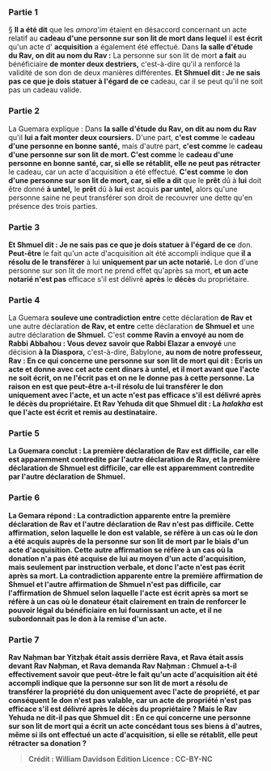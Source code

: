 
### Partie 1
§ <b>Il a été dit</b> que les <i>amora'im</i> étaient en désaccord concernant un acte relatif au <b>cadeau d'une personne sur son lit de mort dans lequel</b> il <b>est écrit</b> qu'un acte d' <b>acquisition</b> a également été effectué. Dans <b>la salle d'étude du Rav, on dit au nom du Rav :</b> La personne sur son lit de mort <b>a fait</b> au bénéficiaire <b>de monter deux destriers,</b> c'est-à-dire qu'il a renforcé la validité de son don de deux manières différentes. <b>Et Shmuel dit : Je ne sais pas ce que je dois statuer à l'égard de ce</b> cadeau, car il se peut qu'il ne soit pas un cadeau valide.

### Partie 2
La Guemara explique : Dans <b>la salle d'étude du Rav, on dit au nom du Rav</b> qu'il <b>lui a fait monter deux coursiers.</b> D'une part, <b>c'est comme</b> le <b>cadeau d'une personne en bonne santé,</b> mais d'autre part, <b>c'est comme</b> le <b>cadeau d'une personne sur son lit de mort. C'est comme</b> le <b>cadeau d'une personne en bonne santé, car, si elle se rétablit, elle ne peut pas rétracter</b> le cadeau, car un acte d'acquisition a été effectué. <b>C'est comme</b> le <b>don d'une personne sur son lit de mort, car, si elle a dit</b> que le <b>prêt</b> dû à <b>lui</b> doit être donné <b>à untel,</b> le <b>prêt</b> dû à <b>lui</b> est acquis <b>par untel,</b> alors qu'une personne saine ne peut transférer son droit de recouvrer une dette qu'en présence des trois parties.

### Partie 3
<b>Et Shmuel dit : Je ne sais pas ce que je dois statuer à l'égard de ce</b> don. <b>Peut-être</b> le fait qu'un acte d'acquisition ait été accompli indique que <b>il a résolu de le transférer</b> à lui <b>uniquement par un acte notarié.</b> Le don d'une personne sur son lit de mort ne prend effet qu'après sa mort, <b>et un acte notarié n'est pas</b> efficace s'il est délivré <b>après</b> le <b>décès</b> du propriétaire.

### Partie 4
La Guemara <b>souleve une contradiction entre</b> cette déclaration <b>de Rav et</b> une autre déclaration <b>de Rav, et entre</b> cette déclaration <b>de Shmuel et</b> une autre déclaration <b>de Shmuel.</b> C'est <b>comme Ravin a envoyé au nom de Rabbi Abbahou : Vous devez savoir que Rabbi Elazar a envoyé</b> une décision <b>à la Diaspora,</b> c'est-à-dire, Babylone, <b>au nom de notre professeur, Rav : En ce qui concerne <b>une personne sur son lit de mort qui dit : Ecris</b> un acte <b>et donne</b> avec cet acte <b>cent dinars à untel, et</b> il <b>mort</b> avant que l'acte ne soit écrit, <b>on ne l'écrit pas et on ne le donne pas</b> à cette personne. La raison en est que <b>peut-être a-t-il résolu de lui transférer</b> le don <b>uniquement avec</b> l'<b>acte, et un acte n'est pas</b> efficace s'il est délivré <b>après</b> le <b>décès</b> du propriétaire. <b>Et Rav Yehuda dit</b> que <b>Shmuel dit : La <i>halakha</i></b> est que l'acte <b>est écrit et remis</b> au destinataire.

### Partie 5
La Guemara conclut : La première déclaration <b>de Rav est difficile,</b> car elle est apparemment contredite <b>par</b> l'autre déclaration <b>de Rav,</b> et la première déclaration <b>de Shmuel est difficile,</b> car elle est apparemment contredite <b>par</b> l'autre déclaration <b>de Shmuel.</b>

### Partie 6
La Gemara répond : La contradiction apparente <b>entre</b> la première déclaration <b>de Rav</b> et l'autre déclaration <b>de Rav</b> n'est <b>pas difficile. Cette</b> affirmation, selon laquelle le don est valable, se réfère à un cas <b>où le don <b>a été acquis auprès</b> de la personne sur son lit de mort par le biais d'un acte d'acquisition. <b>Cette</b> autre affirmation se réfère à un cas <b>où</b> la donation <b>n'a pas été acquise de lui</b> au moyen d'un acte d'acquisition, mais seulement par instruction verbale, et donc l'acte n'est pas écrit après sa mort. La contradiction apparente <b>entre</b> la première affirmation <b>de Shmuel</b> et l'autre affirmation <b>de Shmuel</b> n'est <b>pas difficile,</b> car l'affirmation de Shmuel selon laquelle l'acte est écrit après sa mort se réfère à un cas <b>où</b> le donateur était clairement en train de <b>renforcer le</b> <b>pouvoir</b> légal du bénéficiaire en lui fournissant un acte, et il ne subordonnait pas le don à la remise d'un acte.

### Partie 7
<b>Rav Naḥman bar Yitzḥak était assis derrière Rava, et Rava était assis devant Rav Naḥman,</b> et Rava <b>demanda</b> Rav Naḥman : <b>Chmuel</b> a-t-il effectivement <b>savoir</b> que <b>peut-être</b> le fait qu'un acte d'acquisition ait été accompli indique que la personne sur son lit de mort <b>a résolu de transférer</b> la propriété du don <b>uniquement avec</b> l'<b>acte de propriété, et</b> par conséquent le don n'est pas valable, car <b>un acte de propriété n'est pas</b> efficace s'il est délivré <b>après</b> le <b>décès</b> du propriétaire ? <b>Mais le Rav Yehuda ne dit-il pas</b> que <b>Shmuel dit :</b> En ce qui concerne <b>une personne sur son lit de mort qui a écrit</b> un acte concédant <b>tous ses biens à d'autres, même si</b> ils ont <b>effectué un acte d'acquisition,</b> si <b>elle se rétablit, elle peut rétracter</b> sa donation ?

>Crédit : William Davidson Edition
>Licence : CC-BY-NC
